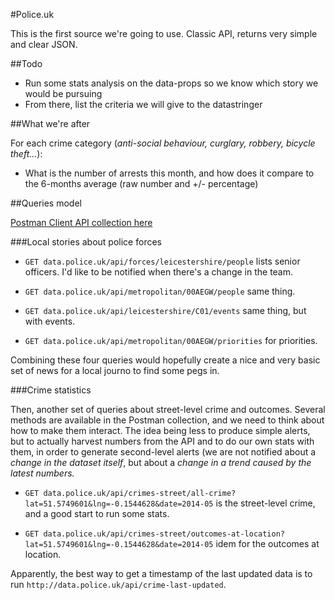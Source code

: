 #Police.uk

This is the first source we're going to use.
Classic API, returns very simple and clear JSON.

##Todo
- Run some stats analysis on the data-props so we know which story we would be pursuing
- From there, list the criteria we will give to the datastringer

##What we're after

For each crime category (*anti-social behaviour, curglary, robbery, bicycle theft...*):

- What is the number of arrests this month, and how does it compare to the 6-months average (raw number and +/- percentage)

##Queries model

[Postman Client API collection here](https://gist.github.com/basilesimon/dd2cad1db159e423d888)

###Local stories about police forces

- ``GET data.police.uk/api/forces/leicestershire/people`` lists senior officers. I'd like to be notified when there's a change in the team.

- ``GET data.police.uk/api/metropolitan/00AEGW/people`` same thing.

- ``GET data.police.uk/api/leicestershire/C01/events`` same thing, but with events.

- ``GET data.police.uk/api/metropolitan/00AEGW/priorities`` for priorities.

Combining these four queries would hopefully create a nice and very basic set of news for a local journo to find some pegs in.

###Crime statistics

Then, another set of queries about street-level crime and outcomes. Several methods are available in the Postman collection, and we need to think about how to make them interact.
The idea being less to produce simple alerts, but to actually harvest numbers from the API and to do our own stats with them, in order to generate second-level alerts (we are not notified about a *change in the dataset itself*, but about a *change in a trend caused by the latest numbers.*

- ``GET data.police.uk/api/crimes-street/all-crime?lat=51.5749601&lng=-0.1544628&date=2014-05`` is the street-level crime, and a good start to run some stats.

- ``GET data.police.uk/api/crimes-street/outcomes-at-location?lat=51.5749601&lng=-0.1544628&date=2014-05`` idem for the outcomes at location.

Apparently, the best way to get a timestamp of the last updated data is to run ``http://data.police.uk/api/crime-last-updated``.
